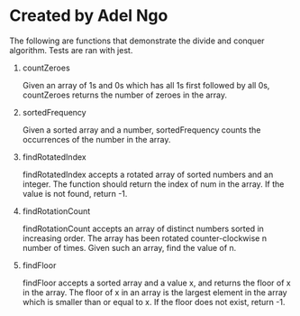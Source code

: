 # Created by Adel Ngo

The following are functions that demonstrate the divide and conquer algorithm. Tests are ran with jest. 

1. countZeroes

    Given an array of 1s and 0s which has all 1s first followed by all 0s, countZeroes returns the number of zeroes in the array.

2. sortedFrequency

    Given a sorted array and a number, sortedFrequency counts the occurrences of the number in the array.

3. findRotatedIndex

    findRotatedIndex accepts a rotated array of sorted numbers and an integer. The function should return the index of num in the array. If the value is not found, return -1.

4. findRotationCount

    findRotationCount accepts an array of distinct numbers sorted in increasing order. The array has been rotated counter-clockwise n number of times. Given such an array, find the value of n.

5. findFloor

    findFloor accepts a sorted array and a value x, and returns the floor of x in the array. The floor of x in an array is the largest element in the array which is smaller than or equal to x. If the floor does not exist, return -1.